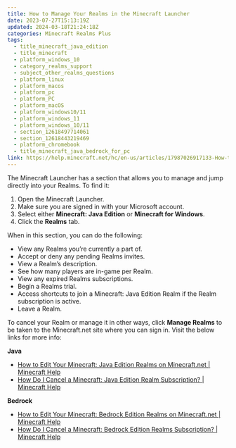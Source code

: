 ```yaml
---
title: How to Manage Your Realms in the Minecraft Launcher
date: 2023-07-27T15:13:19Z
updated: 2024-03-18T21:24:18Z
categories: Minecraft Realms Plus
tags:
  - title_minecraft_java_edition
  - title_minecraft
  - platform_windows_10
  - category_realms_support
  - subject_other_realms_questions
  - platform_linux
  - platform_macos
  - platform_pc
  - platform_PC
  - platform_macOS
  - platform_windows10/11
  - platform_windows_11
  - platform_windows_10/11
  - section_12618497714061
  - section_12618443219469
  - platform_chromebook
  - title_minecraft_java_bedrock_for_pc
link: https://help.minecraft.net/hc/en-us/articles/17987026917133-How-to-Manage-Your-Realms-in-the-Minecraft-Launcher
---
```


The Minecraft Launcher has a section that allows you to manage and jump directly into your Realms. To find it:

1.  Open the Minecraft Launcher.
2.  Make sure you are signed in with your Microsoft account.
3.  Select either **Minecraft: Java Edition** or **Minecraft for Windows**.
4.  Click the **Realms** tab.

When in this section, you can do the following:

- View any Realms you’re currently a part of.
- Accept or deny any pending Realms invites.
- View a Realm’s description.
- See how many players are in-game per Realm.
- View any expired Realms subscriptions.
- Begin a Realms trial.
- Access shortcuts to join a Minecraft: Java Edition Realm if the Realm subscription is active.
- Leave a Realm.

To cancel your Realm or manage it in other ways, click **Manage Realms** to be taken to the Minecraft.net site where you can sign in. Visit the below links for more info:

**Java**

- [How to Edit Your Minecraft: Java Edition Realms on Minecraft.net \| Minecraft Help](https://help.minecraft.net/hc/en-us/articles/15938089626253)
- [How Do I Cancel a Minecraft: Java Edition Realm Subscription? \| Minecraft Help](../Minecraft-Java-Realms/How-Do-I-Cancel-a-Minecraft-Java-Edition-Realm-Subscription.md)

**Bedrock**

- [How to Edit Your Minecraft: Bedrock Edition Realms on Minecraft.net \| Minecraft Help](./How-To-Edit-Your-Realms-on-Minecraft-net.md)
- [How Do I Cancel a Minecraft: Bedrock Edition Realms Subscription? \| Minecraft Help](../Realms-Troubleshooting-and-Billing/How-Do-I-Cancel-a-Minecraft-Bedrock-Edition-Realms-Subscription.md)
